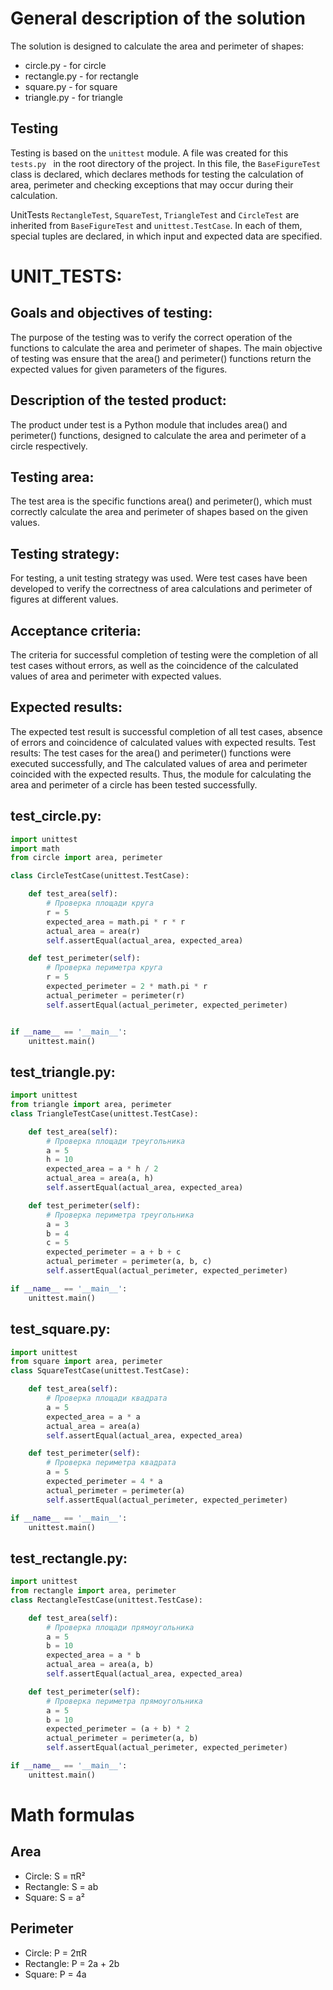 # General description of the solution
The solution is designed to calculate the area and perimeter of shapes:
+ circle.py - for circle
+ rectangle.py - for rectangle
+ square.py - for square
+ triangle.py - for triangle



## Testing
Testing is based on the `unittest` module. A file was created for this `tests.py ` in the root directory of the project. In this file, the `BaseFigureTest` class is declared, which declares methods for testing the calculation of area, perimeter and checking exceptions that may occur during their calculation.

UnitTests `RectangleTest`, `SquareTest`, `TriangleTest` and `CircleTest` are inherited from `BaseFigureTest` and `unittest.TestCase`. In each of them, special tuples are declared, in which input and expected data are specified.


# UNIT_TESTS:
## Goals and objectives of testing:
The purpose of the testing was to verify the correct operation of the functions
to calculate the area and perimeter of shapes. The main objective of testing was
ensure that the area() and perimeter() functions return the expected values for
given parameters of the figures.
## Description of the tested product:
The product under test is a Python module that includes
area() and perimeter() functions, designed to calculate the area and perimeter of a circle
respectively.
## Testing area:
The test area is the specific functions area() and perimeter(), which
must correctly calculate the area and perimeter of shapes based on the given
values.
## Testing strategy:
For testing, a unit testing strategy was used. Were
test cases have been developed to verify the correctness of area calculations and
perimeter of figures at different values.
## Acceptance criteria:
The criteria for successful completion of testing were the completion of all test
cases without errors, as well as the coincidence of the calculated values of area and perimeter
with expected values.
## Expected results:
The expected test result is successful completion of all
test cases, absence of errors and coincidence of calculated values with
expected results.
Test results:
The test cases for the area() and perimeter() functions were executed successfully, and
The calculated values of area and perimeter coincided with the expected results.
Thus, the module for calculating the area and perimeter of a circle has been tested
successfully.


## test_circle.py:
``` python
import unittest
import math
from circle import area, perimeter

class CircleTestCase(unittest.TestCase):

    def test_area(self):
        # Проверка площади круга
        r = 5
        expected_area = math.pi * r * r
        actual_area = area(r)
        self.assertEqual(actual_area, expected_area)

    def test_perimeter(self):
        # Проверка периметра круга
        r = 5
        expected_perimeter = 2 * math.pi * r
        actual_perimeter = perimeter(r)
        self.assertEqual(actual_perimeter, expected_perimeter)


if __name__ == '__main__':
    unittest.main()
```
## test_triangle.py:
``` python
import unittest
from triangle import area, perimeter
class TriangleTestCase(unittest.TestCase):

    def test_area(self):
        # Проверка площади треугольника
        a = 5
        h = 10
        expected_area = a * h / 2
        actual_area = area(a, h)
        self.assertEqual(actual_area, expected_area)

    def test_perimeter(self):
        # Проверка периметра треугольника
        a = 3
        b = 4
        c = 5
        expected_perimeter = a + b + c
        actual_perimeter = perimeter(a, b, c)
        self.assertEqual(actual_perimeter, expected_perimeter)

if __name__ == '__main__':
    unittest.main()
```
## test_square.py:
``` python
import unittest
from square import area, perimeter
class SquareTestCase(unittest.TestCase):

    def test_area(self):
        # Проверка площади квадрата
        a = 5
        expected_area = a * a
        actual_area = area(a)
        self.assertEqual(actual_area, expected_area)

    def test_perimeter(self):
        # Проверка периметра квадрата
        a = 5
        expected_perimeter = 4 * a
        actual_perimeter = perimeter(a)
        self.assertEqual(actual_perimeter, expected_perimeter)

if __name__ == '__main__':
    unittest.main()
```
## test_rectangle.py:
``` python
import unittest
from rectangle import area, perimeter
class RectangleTestCase(unittest.TestCase):

    def test_area(self):
        # Проверка площади прямоугольника
        a = 5
        b = 10
        expected_area = a * b
        actual_area = area(a, b)
        self.assertEqual(actual_area, expected_area)

    def test_perimeter(self):
        # Проверка периметра прямоугольника
        a = 5
        b = 10
        expected_perimeter = (a + b) * 2
        actual_perimeter = perimeter(a, b)
        self.assertEqual(actual_perimeter, expected_perimeter)

if __name__ == '__main__':
    unittest.main()

```




# Math formulas
## Area
- Circle: S = πR²
- Rectangle: S = ab
- Square: S = a²

## Perimeter
- Circle: P = 2πR
- Rectangle: P = 2a + 2b
- Square: P = 4a
